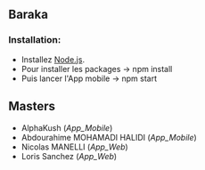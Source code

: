 ## Baraka

### Installation:

+ Installez [Node.js](https://nodejs.org/en/).
+ Pour installer les packages -> npm install
+ Puis lancer l'App mobile -> npm start

## Masters
+ AlphaKush (*App_Mobile*)
+ Abdourahime MOHAMADI HALIDI (*App_Mobile*)
+ Nicolas MANELLI (*App_Web*)
+ Loris Sanchez (*App_Web*)